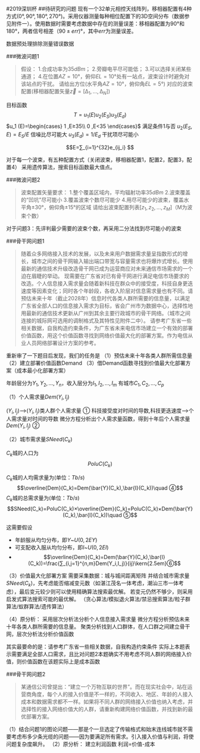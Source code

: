 #2019深圳杯
##待研究的问题
现有一个32单元相控天线阵列，移相器配置有4种方式$(0°,90°,180°,270°)$。采用仪器测量每种相位配置下的3D空间分布（数据参见附件一）。使用数据时需要考虑数据中存在的测量误差：移相器配置为$90°$和$180°$，两者信号相差$（90±err)°$，其中$err$为测量误差。

数据预处理排除测量错误数据

###微波问题1
>假设：
1.合成功率为$35dBm$；
2.旁瓣电平尽可能低；
3.可以选择关闭某些通道；
4.在位置$AZ=10°$，俯仰$EL=10°$处有一站点，波束设计时避免对该站点的干扰。
请给出方位(水平角$AZ=10°$，俯仰角$EL=5°$)
对应的波束配置(移相器配置矢量$\vec{z}=[∆_1,…,∆_N]$)

目标函数$$T=u_1 (E) u_2 (E_S ) u_3 (E_d )$$
$u_1 (E)=\begin{cases}
     1 ,E≥35\\
     0 ,E<35
\end{cases}$    满足条件1与否
$u_2 (E_S,E)=E_S/E$ 信噪比尽可能大
$u_3 (E_d )=1/E_d$ 干扰项尽可能小

$$E=∑_{i=1}^{32}e_{ij_i} $$  

对于每一个波束，有五种配置方式（关闭波束，移相器配置1，配置2，配置3，配置4）
	采用遗传算法，搜索目标函数最大值点。
	
###微波问题2
>波束配置矢量要求：
1.整个覆盖区域内，平均辐射功率$35dBm$
2.波束覆盖的“凹坑”尽可能小
3.覆盖波束个数尽可能少
4.用尽可能少的波束，覆盖水平角$±30°$，俯仰角$±15°$的区域
请给出波束配置列表$[z_1,z_2,…,z_M]$（M为波束个数）

对于问题3：先评判最少需要的波束个数，再采用二分法找到尽可能小的波束

###骨干网问题1
>随着众多网络接入技术的发展，以及未来用户数据需求量呈指数形式的增长，城市之间的骨干网输入输出端口带宽与容量需求也将爆炸式增长。使用最新的通信技术升级改造骨干网已成为运营商应对未来通信市场需求的一个迫在眉睫的举动。
现需要在广东省对已有骨干网进行满足电信市场要求的改造。个人信息接入需求量会随着新科技在群众中的接受度，科技自身更迭速度等因素变化；同时各个年龄段，各收入阶层对信息需求量也有不同。请预估未来十年（截止2028年）信息时代各类人群所需要的信息量，以满足广东省全部人口的信息接入需求为目标，省会广州市为数据中心，选择性地用最新的通信技术更新从广州到其余主要行政城市的骨干网络。（城市之间连接的城际网可选用的调制格式及其特性见附件二中）。
请参考广东省一些相关数据，自我构造约束条件，为广东省未来电信市场建立一个有效的部署价值函数，用这个价值函数寻找到网络价值最大化的部署方案。作为电信从业人员网络部署设计方案的参考。

重新审了一下题目后发现，我们的任务是
（1）预估未来十年各类人群所需信息量
（2）建立部署价值函数Demand
（3）借Demand函数寻找到价值最大化部署方案（成本最小化部署方案）

年龄层分为$Y_1,Y_2,…,Y_n$，收入层分为$I_1,I_2,…,I_m$
有城市$C_1,C_2,…,C_p$

（1）个人需求量$Dem(Y_i,I_j)$

$(Y_i,I_j)$—>$(Y_i,I_j)$类人群个人需求量 $①$
科技接受度对时间的导数,科技更迭速度—>个人需求量对时间的导数 
微分方程分析出个人需求量函数，得到十年后个人需求量$Dem(Y_i,I_j)$ $②$

（2）城市需求量$SNeed(C_k)$

$C_k$城的人口为$$PoluC(C_k)$$

$C_k$城的人均需求量为(单位：$Tb/s$)
$$\overline{Dem}(C_k)=Dem(\bar{Y}(C_k),\bar{I}(C_k))\quad ④$$
$C_k$城的总需求量为(单位：$Tb/s$)
$$SNeed(C_k)=PoluC(C_k)×\overline{Dem}(C_k)=PoluC(C_k)×Dem(\bar{Y}(C_k),\bar{I}(C_k))\quad ⑤$$

这需要假设
* 年龄服从均匀分布，即$Y$~$U(0,2EY)$
* 可支配收入服从均匀分布，即$I$~$U(0,2EI)$
* $$\overline{Dem}(C_k)=Dem(\bar{Y}(C_k),\bar{I}(C_k))=\frac{∑_{i,j=1}^{n,m}Dem(Y_i,I_j)}{ij}\kern{2.5em}⑥$$


（3）价值最大化部署方案
需要采集数据：城与城间距离矩阵
并结合城市需求量$SNeed(C_k)$，先考虑能否缩减变元数（如湛江茂名一体考虑，潮汕三市一体考虑），最后变元较少则可以使用精确算法搜索最优解。
若变元仍然不够少，则采用启发式算法搜索可能的最优解。
（贪心算法/模拟退火算法/禁忌搜索算法/粒子群算法/蚁群算法/遗传算法）

（4）原分析：
采用层次分析法分析个人信息接入需求量
微分方程分析预估未来十年各类人群所需要的信息量。
聚类分析找到人口群体，在人口群之间建立骨干网，层次分析法分析价值函数

其实最要命的是：请参考广东省一些相关数据，自我构造约束条件
实际上本题表示需要满足全部人口需求，且比对问题2本题确实不用考虑不同人群的网络接入价值，则价值函数在该题实际上是成本函数


###骨干网问题2
>某通信公司曾提出：“建立一个万物互联的世界”。而在现实社会中，站在运营商角度，每个人的接入价值是不一样的，不同收入、地区、年龄的人接入成本和数据需求都不一样。如果将不同人群的网络接入价值也纳入考虑，并选择性的接入网络价值大的人群，请重新构建网络价值函数，并找到新的最优部署方案。

（1）结合问题1的图论问题——那是个一旦选定了传输格式和始末连线城市就不需要考虑布多少条光缆的问题——因为要满足所有需求。引入接入价值与利润，将使问题复杂度飙升。
（2）原分析：
建立利润函数
利润=价值-成本

